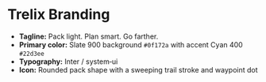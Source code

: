 # Trelix Branding

- **Tagline:** Pack light. Plan smart. Go farther.
- **Primary color:** Slate 900 background `#0f172a` with accent Cyan 400 `#22d3ee`
- **Typography:** Inter / system‑ui
- **Icon:** Rounded pack shape with a sweeping trail stroke and waypoint dot
